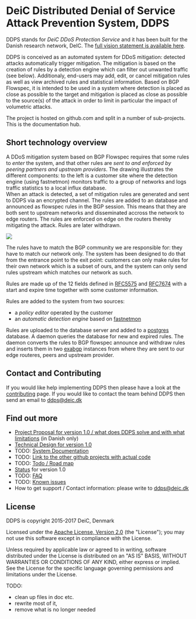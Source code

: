 
# DeiC Distributed Denial of Service Attack Prevention System, DDPS

DDPS stands for _DeiC DDoS Protection Service_ and it has been built for the Danish
research network, DeIC. The [full vision statement is available here](docs/vision.md).

DDPS is conceived as an automated system for DDoS mitigation: detected attacks automatically trigger mitigation. The mitigation is based on the creation of rules by a detection engine which can filter out unwanted traffic (see below). Additionaly, end-users may add, edit, or cancel mitigation rules as well as view archived rules and statistical information. Based on BGP Flowspec, it is intended to be used in a system where detection is placed as close as possible to the target and mitigation is placed as close as possible to the source(s) of the attack in order to limit in particular the impact of volumetric attacks.

The project is hosted on github.com and split in a number of sub-projects. This is
the documentation hub.

## Short technology overview

A DDoS mitigation system based on BGP Flowspec requires that some rules to _enter_ the
system, and that other rules are _sent to and enforced by peering partners and
upstream providers_. The drawing illustrates the different components: to the
left is a customer site where the detection engine (using fastnetmon) monitors traffic to a group of networks
and logs traffic statistics to a local influx database.       
When an attack is detected, a set of mitigation rules are generated and sent to DDPS via an encrypted channel. The rules are added to an database and announced as flowspec rules in the BGP session. This means that they are both sent to upstream networks and disseminated accross the network to edge routers. The rules are enforced on
edge on the routers thereby mitigating the attack. Rules are later withdrawn.

![](docs/assets/img/workflow.png)

<!--
	the image is made in Draw.io (chrome app), the src is in media/docs/workflow.xml
-->

The rules have to match the BGP community we are responsible for: they have to match
our network only. The system has been designed to do that from the entrance point
to the exit point: customers can only make rules for their own network which is
a subset of ours, and the system can only send rules upstream which matches our
network as such.

Rules are made up of the 12 fields defined in
[RFC5575](https://tools.ietf.org/html/rfc5575) and
[RFC7674](https://tools.ietf.org/html/rfc7674) with a start and expire time
together with some customer information.

Rules are added to the system from two sources:

  - a *policy editor* operated by the customer
  - an *automatic detection engine* based on
    [fastnetmon](https://github.com/pavel-odintsov/fastnetmon)

Rules are uploaded to the database server and added to a
[postgres](https://www.postgresql.org) database. A daemon queries the database
for new and expired rules. The daemon converts the rules to BGP flowspec
announce and withdraw rules and inserts them in two
[exabgp](https://github.com/Exa-Networks/exabgp) instances from where they are
sent to our edge routeres, peers and upstream provider.

## Contact and Contributing

If you would like help implementing DDPS then please have a look at the
[contributing](docs/contributing.md) page. If you would like to contact
the team behind DDPS then send an email to [ddps@deic.dk](mailto:ddps@deic.dk)

## Find out more

  - [Project Proposal for version 1.0 / what does DDPS solve and with what limitations](docs/DDoS_Detection_and_Mitigation_Service_MB.md) (in Danish only)
  - [Technical Design for version 1.0](docs/DDPS-technical-documentation.md)
  - TODO: [System Documentation](docs/stubfile.md)
  - TODO: [Link to the other github projects with actual code](docs/stubfile.md)
  - TODO: [Todo / Road map](docs/stubfile.md)
  - [Status](docs/status-notes.md) for version 1.0
  - TODO: [FAQ](docs/stubfile.md)
  - TODO: [Known issues](docs/stubfile.md)
  - How to get support / Contact information: please write to [ddps@deic.dk](mailto:ddps@deic.dk)

## License

DDPS is copyright 2015-2017 DeiC, Denmark

Licensed under the [Apache License, Version 2.0](http://www.apache.org/licenses/LICENSE-2.0)
(the "License"); you may not use this software except in compliance with the
License.

Unless required by applicable law or agreed to in writing, software distributed
under the License is distributed on an "AS IS" BASIS, WITHOUT WARRANTIES OR
CONDITIONS OF ANY KIND, either express or implied. See the License for the
specific language governing permissions and limitations under the License.

TODO:

  - clean up files in doc etc.
  - rewrite most of it,
  - remove what is no longer needed


